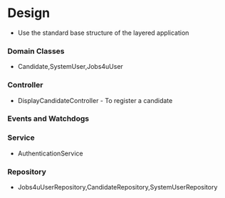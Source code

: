 # Design

- Use the standard base structure of the layered application

### Domain Classes

- Candidate,SystemUser,Jobs4uUser

### Controller

- DisplayCandidateController - To register a candidate

### Events and Watchdogs


### Service

- AuthenticationService

### Repository

- Jobs4uUserRepository,CandidateRepository,SystemUserRepository